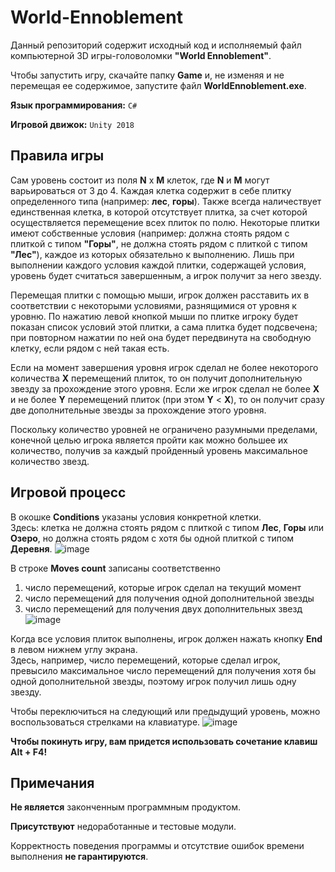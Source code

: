 # World-Ennoblement

Данный репозиторий содержит исходный код и исполняемый файл компьютерной 3D игры-головоломки **"World Ennoblement"**.

Чтобы запустить игру, скачайте папку **Game** и, не изменяя и не перемещая ее содержимое, запустите файл **WorldEnnoblement.exe**.

**Язык программирования:** `C#`

**Игровой движок:** `Unity 2018`

## Правила игры
Сам уровень состоит из поля **N** x **M** клеток, где **N** и **M** могут варьироваться от 3 до 4. Каждая клетка содержит в себе плитку определенного типа
(например: **лес**, **горы**). Также всегда наличествует единственная клетка, в которой отсутствует плитка, за счет которой осуществляется
перемещение всех плиток по полю. Некоторые плитки имеют собственные условия (например: должна стоять рядом с плиткой с типом **"Горы"**,
не должна стоять рядом с плиткой с типом **"Лес"**), каждое из которых обязательно к выполнению. Лишь при выполнении каждого условия каждой плитки, 
содержащей условия, уровень будет считаться завершенным, а игрок получит за него звезду.

Перемещая плитки с помощью мыши, игрок должен расставить их в соответствии с некоторыми условиями, разнящимися от уровня к уровню.
По нажатию левой кнопкой мыши по плитке игроку будет показан список условий этой плитки, а сама плитка будет подсвечена; 
при повторном нажатии по ней она будет передвинута на свободную клетку, если рядом с ней такая есть.

Если на момент завершения уровня игрок сделал не более некоторого количества **X** перемещений плиток, то он получит дополнительную звезду
за прохождение этого уровня. Если же игрок сделал не более **X** и не более **Y** перемещений плиток (при этом **Y** < **X**), то он получит
сразу две дополнительные звезды за прохождение этого уровня.

Поскольку количество уровней не ограничено разумными пределами, конечной целью игрока является пройти как можно большее их количество, получив за
каждый пройденный уровень максимальное количество звезд.

## Игровой процесс
В окошке **Conditions** указаны условия конкретной клетки.<br/>
Здесь: клетка не должна стоять рядом с плиткой с типом **Лес**, **Горы** или **Озеро**, 
но должна стоять рядом с хотя бы одной плиткой с типом **Деревня**.
![image](https://user-images.githubusercontent.com/51723813/143051350-ad22403e-e7ad-495b-b978-2525df2c66b4.png)

В строке **Moves count** записаны соответственно 
1) число перемещений, которые игрок сделал на текущий момент
2) число перемещений для получения одной дополнительной звезды
3) число перемещений для получения двух дополнительных звезд
![image](https://user-images.githubusercontent.com/51723813/143052841-b6c579a4-989a-4693-8d77-3da9becc0063.png)

Когда все условия плиток выполнены, игрок должен нажать кнопку **End** в левом нижнем углу экрана.<br/>
Здесь, например, число перемещений, которые сделал игрок, превысило максимальное число перемещений для получения хотя 
бы одной дополнительной звезды, поэтому игрок получил лишь одну звезду.

Чтобы переключиться на следующий или предыдущий уровень, можно воспользоваться стрелками на клавиатуре.
![image](https://user-images.githubusercontent.com/51723813/143053705-de45e2fc-5f0e-433e-ae48-62ffaca5268f.png)

**Чтобы покинуть игру, вам придется использовать сочетание клавиш Alt + F4!**

## Примечания
**Не является** законченным программным продуктом.

**Присутствуют** недоработанные и тестовые модули. 

Корректность поведения программы и отсутствие ошибок времени выполнения **не гарантируются**.

